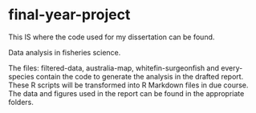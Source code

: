 # final-year-project
This IS where the code used for my dissertation can be found.

Data analysis in fisheries science.

The files: filtered-data, australia-map, whitefin-surgeonfish and every-species contain the code to
generate the analysis in the drafted report. These R scripts will be transformed into R Markdown files in due
course. The data and figures used in the report can be found in the appropriate folders.
